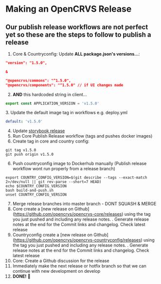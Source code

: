 # Making an OpenCRVS Release

## Our publish release workflows are not perfect yet so these are the steps to follow to publish a release

1. Core & Countryconfig: Update **ALL package.json's versions...**:

```json
"version": "1.5.0",

&

"@opencrvs/commons": "^1.5.0",
"@opencrvs/components": "^1.5.0" // if UI changes made

```

2. **AND** this hardcoded string in client...

```typescript
export const APPLICATION_VERSION = 'v1.5.0'
```

3\. Update the default image tag in workflows e.g. deploy.yml

```yaml
default: 'v1.5.0'
```

4. Update [storybook release](https://github.com/opencrvs/opencrvs-core/blob/develop/packages/components/stories/releases.stories.mdx)
5. Run Core Publish Release workflow (tags and pushes docker images)
6. Create tag in core and country config:

```
git tag v1.5.0
git push origin v1.5.0
```

6. Push countryconfig image to Dockerhub manually (Publish release workflow wont run properly from a release branch)

```
export COUNTRY_CONFIG_VERSION=$(git describe --tags --exact-match 2>/dev/null || git rev-parse --short=7 HEAD)
echo $COUNTRY_CONFIG_VERSION
bash build-and-push.sh
unset COUNTRY_CONFIG_VERSION
```

7. Merge release branches into master branch - DONT SQUASH & MERGE
8. Core create a \[new release on Github]\(https://github.com/opencrvs/opencrvs-core/releases) using the tag you just pushed and including any release notes. . Generate release notes at the end for the Commit links and changelog. Check latest release
9. Countryconfig create a \[new release on Github]\(https://github.com/opencrvs/opencrvs-countryconfig/releases) using the tag you just pushed and including any release notes. . Generate release notes at the end for the Commit links and changelog. Check latest release
10. Core: Create a Github discussion for the release
11. Immediately make the next release or hotfix branch so that we can continue with new development on develop
12. **DONE!** :clap:&#x20;

